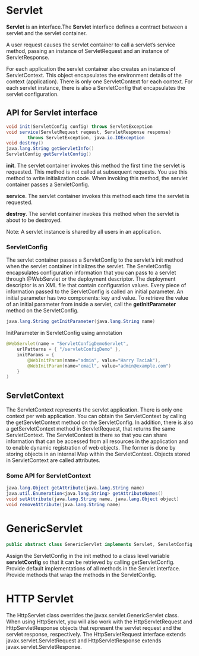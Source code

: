 # Servlet #
**Servlet** is an interface.The **Servlet** interface defines a contract between a servlet and the servlet container.

A user request causes the servlet container to call a servlet’s service method, passing an instance of ServletRequest and an instance of ServletResponse.  

For each application the servlet container also creates an instance of ServletContext. This object encapsulates the environment details of the context (application). There is only one ServletContext for each context. For each servlet instance, there is also a ServletConfig that encapsulates the servlet configuration.

## API for **Servlet** interface ##
```java
void init(ServletConfig config) throws ServletException
void service(ServletRequest request, ServletResponse response) 
        throws ServletException, java.io.IOException
void destroy()
java.lang.String getServletInfo()
ServletConfig getServletConfig()
```

**init**. The servlet container invokes this method the first time the servlet is requested. This method is not called at subsequent requests. You use this method to write initialization code. When invoking this method, the servlet container passes a ServletConfig. 

**service**. The servlet container invokes this method each time the servlet is requested.

**destroy**. The servlet container invokes this method when the servlet is about to be destroyed.

Note: A servlet instance is shared by all users in an application.

### ServletConfig ###
The servlet container passes a ServletConfig to the servlet’s init method when the servlet container initializes the servlet. The ServletConfig encapsulates configuration information that you can pass to a servlet through @WebServlet or the deployment descriptor. The deployment descriptor is an XML file that contain configuration values. Every piece of information passed to the ServletConfig is called an initial parameter. An initial parameter has two components: key and value. To retrieve the value of an initial parameter from inside a servlet, call the **getInitParameter** method on the ServletConfig.

```java
java.lang.String getInitParameter(java.lang.String name)
```

InitParameter in ServletConfig using annotation

```java
@WebServlet(name = "ServletConfigDemoServlet", 
    urlPatterns = { "/servletConfigDemo" },
    initParams = {
        @WebInitParam(name="admin", value="Harry Taciak"),
        @WebInitParam(name="email", value="admin@example.com")
    }
)
```

## ServletContext ##
The ServletContext represents the servlet application. There is only one context per web application. You can obtain the ServletContext by calling the getServletContext method on the ServletConfig. In addition, there is also a getServletContext method in ServletRequest, that returns the same ServletContext.
The ServletContext is there so that you can share information that can be accessed from all resources in the application and to enable dynamic registration of web objects. The former is done by storing objects in an internal Map within the ServletContext. Objects stored in ServletContext are called attributes.

### Some API for ServletContext ###
```java
java.lang.Object getAttribute(java.lang.String name)
java.util.Enumeration<java.lang.String> getAttributeNames()
void setAttribute(java.lang.String name, java.lang.Object object)
void removeAttribute(java.lang.String name)
```

# GenericServlet #

```java
public abstract class GenericServlet implements Servlet, ServletConfig
```

Assign the ServletConfig in the init method to a class level variable **servletConfig** so that it can be retrieved by calling getServletConfig. Provide default implementations of all methods in the Servlet interface. Provide methods that wrap the methods in the ServletConfig.

# HTTP Servlet #

The HttpServlet class overrides the javax.servlet.GenericServlet class. When using HttpServlet, you will also work with the HttpServletRequest and HttpServletResponse objects that represent the servlet request and the servlet response, respectively. The HttpServletRequest interface extends javax.servlet.ServletRequest and HttpServletResponse extends javax.servlet.ServletResponse.


